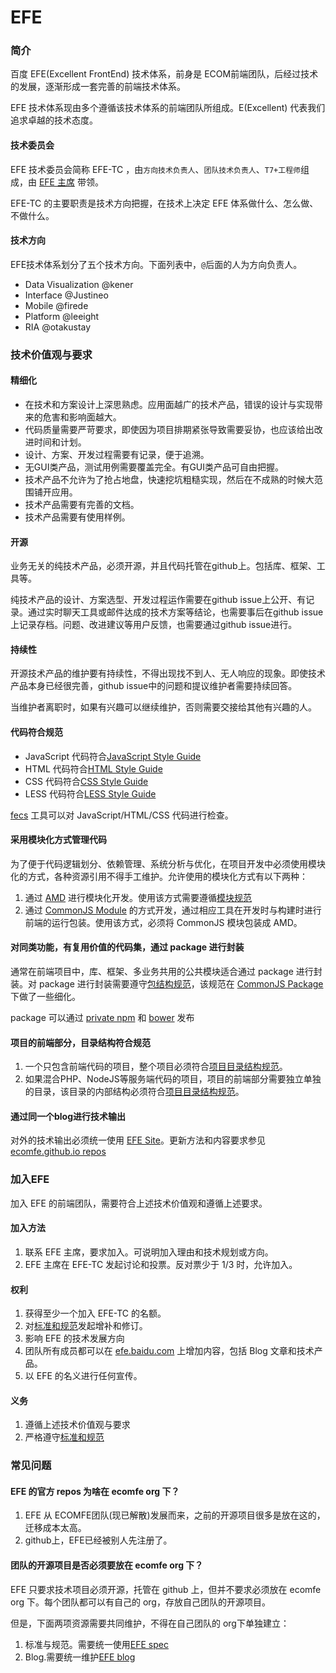 
EFE
====

### 简介

百度 EFE(Excellent FrontEnd) 技术体系，前身是 ECOM前端团队，后经过技术的发展，逐渐形成一套完善的前端技术体系。

EFE 技术体系现由多个遵循该技术体系的前端团队所组成。E(Excellent) 代表我们追求卓越的技术态度。

#### 技术委员会

EFE 技术委员会简称 EFE-TC ，由`方向技术负责人`、`团队技术负责人`、`T7+工程师`组成，由 [EFE 主席](chair.md) 带领。

EFE-TC 的主要职责是技术方向把握，在技术上决定 EFE 体系做什么、怎么做、不做什么。

#### 技术方向

EFE技术体系划分了五个技术方向。下面列表中，`@`后面的人为方向负责人。

- Data Visualization @kener
- Interface @Justineo
- Mobile @firede
- Platform @leeight
- RIA @otakustay


### 技术价值观与要求


#### 精细化

- 在技术和方案设计上深思熟虑。应用面越广的技术产品，错误的设计与实现带来的危害和影响面越大。
- 代码质量需要严苛要求，即使因为项目排期紧张导致需要妥协，也应该给出改进时间和计划。
- 设计、方案、开发过程需要有记录，便于追溯。
- 无GUI类产品，测试用例需要覆盖完全。有GUI类产品可自由把握。
- 技术产品不允许为了抢占地盘，快速挖坑粗糙实现，然后在不成熟的时候大范围铺开应用。
- 技术产品需要有完善的文档。
- 技术产品需要有使用样例。

#### 开源

业务无关的纯技术产品，必须开源，并且代码托管在github上。包括库、框架、工具等。

纯技术产品的设计、方案选型、开发过程运作需要在github issue上公开、有记录。通过实时聊天工具或邮件达成的技术方案等结论，也需要事后在github issue上记录存档。问题、改进建议等用户反馈，也需要通过github issue进行。


#### 持续性

开源技术产品的维护要有持续性，不得出现找不到人、无人响应的现象。即使技术产品本身已经很完善，github issue中的问题和提议维护者需要持续回答。

当维护者离职时，如果有兴趣可以继续维护，否则需要交接给其他有兴趣的人。


#### 代码符合规范

- JavaScript 代码符合[JavaScript Style Guide](https://github.com/ecomfe/spec/blob/master/javascript-style-guide.md)
- HTML 代码符合[HTML Style Guide](https://github.com/ecomfe/spec/blob/master/html-style-guide.md)
- CSS 代码符合[CSS Style Guide](https://github.com/ecomfe/spec/blob/master/css-style-guide.md)
- LESS 代码符合[LESS Style Guide](https://github.com/ecomfe/spec/blob/master/less-code-style.md)

[fecs](https://github.com/ecomfe/fecs) 工具可以对 JavaScript/HTML/CSS 代码进行检查。


#### 采用模块化方式管理代码

为了便于代码逻辑划分、依赖管理、系统分析与优化，在项目开发中必须使用模块化的方式，各种资源引用不得手工维护。允许使用的模块化方式有以下两种：

1. 通过 [AMD](https://github.com/amdjs/amdjs-api) 进行模块化开发。使用该方式需要遵循[模块规范](https://github.com/ecomfe/spec/blob/master/module.md)
2. 通过 [CommonJS Module](http://wiki.commonjs.org/wiki/Modules/1.1.1) 的方式开发，通过相应工具在开发时与构建时进行前端的运行包装。使用该方式，必须将 CommonJS 模块包装成 AMD。


#### 对同类功能，有复用价值的代码集，通过 package 进行封装

通常在前端项目中，库、框架、多业务共用的公共模块适合通过 package 进行封装。对 package 进行封装需要遵守[包结构规范](https://github.com/ecomfe/spec/blob/master/package.md)，该规范在 [CommonJS Package](http://wiki.commonjs.org/wiki/Packages) 下做了一些细化。

package 可以通过 [private npm](http://edp.baidu.com/) 和 [bower](http://bower.io/) 发布

#### 项目的前端部分，目录结构符合规范

1. 一个只包含前端代码的项目，整个项目必须符合[项目目录结构规范](https://github.com/ecomfe/spec/blob/master/directory.md)。
2. 如果混合PHP、NodeJS等服务端代码的项目，项目的前端部分需要独立单独的目录，该目录的内部结构必须符合[项目目录结构规范](https://github.com/ecomfe/spec/blob/master/directory.md)。


#### 通过同一个blog进行技术输出

对外的技术输出必须统一使用 [EFE Site](http://efe.baidu.com/)。更新方法和内容要求参见 [ecomfe.github.io repos](https://github.com/ecomfe/ecomfe.github.io)

### 加入EFE

加入 EFE 的前端团队，需要符合上述技术价值观和遵循上述要求。

#### 加入方法

1. 联系 EFE 主席，要求加入。可说明加入理由和技术规划或方向。
2. EFE 主席在 EFE-TC 发起讨论和投票。反对票少于 1/3 时，允许加入。

#### 权利

1. 获得至少一个加入 EFE-TC 的名额。
2. 对[标准和规范](https://github.com/ecomfe/spec)发起增补和修订。
3. 影响 EFE 的技术发展方向
4. 团队所有成员都可以在 [efe.baidu.com](http://efe.baidu.com/) 上增加内容，包括 Blog 文章和技术产品。
5. 以 EFE 的名义进行任何宣传。

#### 义务

1. 遵循上述技术价值观与要求
2. 严格遵守[标准和规范](https://github.com/ecomfe/spec)


### 常见问题

#### EFE 的官方 repos 为啥在 ecomfe org 下？

1. EFE 从 ECOMFE团队(现已解散)发展而来，之前的开源项目很多是放在这的，迁移成本太高。
2. github上，EFE已经被别人先注册了。

#### 团队的开源项目是否必须要放在 ecomfe org 下？

EFE 只要求技术项目必须开源，托管在 github 上，但并不要求必须放在 ecomfe org 下。每个团队都可以有自己的 org，存放自己团队的开源项目。

但是，下面两项资源需要共同维护，不得在自己团队的 org下单独建立：

1. 标准与规范。需要统一使用[EFE spec](https://github.com/ecomfe/spec)
2. Blog.需要统一维护[EFE blog](https://github.com/ecomfe/ecomfe.github.io)



